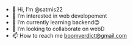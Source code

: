 - 👋 Hi, I’m @satmis22
- 👀 I’m interested in web developement
- 🌱 I’m currently learning backend😊
- 💞️ I’m looking to collaborate on webD
- 📫 How to reach me boomverdict@gmail.com

<!---
satmis22/satmis22 is a ✨ special ✨ repository because its `README.md` (this file) appears on your GitHub profile.
You can click the Preview link to take a look at your changes.
--->
